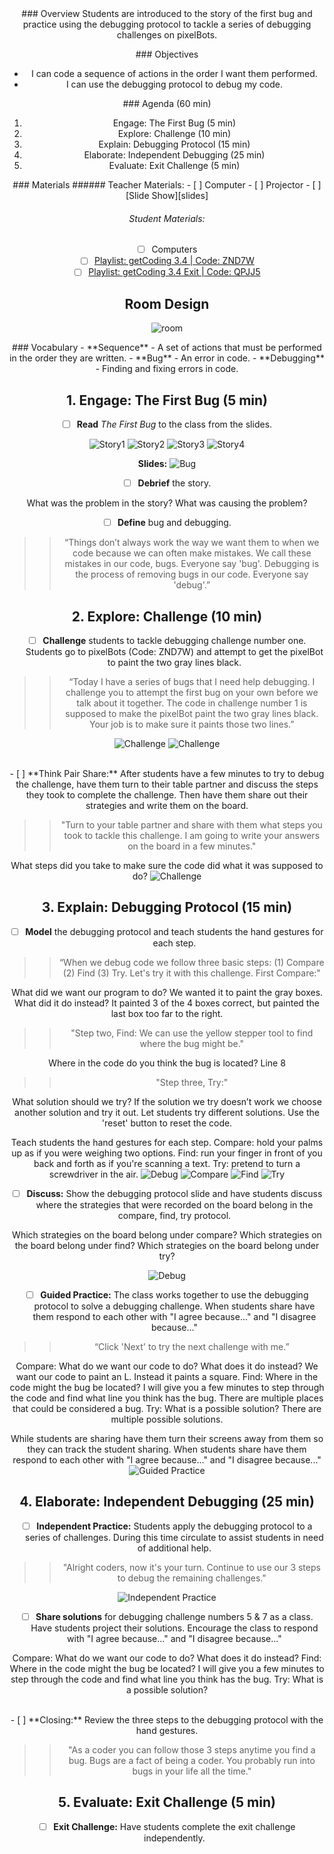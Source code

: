 <header class='header' title='Debugging Sequences' subtitle='Lesson 3.04'/>

<notable>
<iconp src='/icons/activity.png'>### Overview</iconp>
Students are introduced to the story of the first bug and practice using the debugging protocol to tackle a series of debugging challenges on pixelBots.

<iconp src='/icons/objectives.png'>### Objectives</iconp>
- I can code a sequence of actions in the order I want them performed.
- I can use the debugging protocol to debug my code.


<iconp src='/icons/agenda.png'>### Agenda (60 min)</iconp>

1. Engage: The First Bug (5 min)
1. Explore: Challenge (10 min)
1. Explain: Debugging Protocol (15 min)
1. Elaborate: Independent Debugging (25 min)
1. Evaluate: Exit Challenge (5 min)

<note>
<iconp src='/icons/materials.png'>### Materials</iconp>
###### Teacher Materials:
- [ ] Computer
- [ ] Projector
- [ ] [Slide Show][slides]

###### Student Materials:
- [ ] Computers
- [ ] [Playlist: getCoding 3.4 | Code: ZND7W][ind-practice]
- [ ] [Playlist: getCoding 3.4 Exit | Code: QPJJ5][exit-ticket]

</note>

## Room Design
![room](/images/layout-rows.png)

<note>
<iconp src='/icons/vocab.png'>### Vocabulary</iconp>
- **Sequence** - A set of actions that must be performed in the order they are written.
- **Bug** - An error in code.
- **Debugging** - Finding and fixing errors in code.
</note>

<pagebreak/>

## 1. Engage: The First Bug (5 min)

- [ ] **Read** *The First Bug* to the class from the slides.

![Story1](./images/story1.png)
![Story2](./images/story2.png)
![Story3](./images/story3.png)
![Story4](./images/story4.png)

<note>**Slides:** ![Bug](./images/bug.png)</note>

- [ ] **Debrief** the story.

<iconp type="question">What was the problem in the story?</iconp>
<iconp type="question">What was causing the problem?</iconp>

- [ ] **Define** bug and debugging.

>>“Things don’t always work the way we want them to when we code because we can often make mistakes. We call these mistakes in our code, bugs. Everyone say 'bug'. Debugging is the process of removing bugs in our code. Everyone say 'debug'.”

## 2. Explore: Challenge (10 min)

- [ ] **Challenge** students to tackle debugging challenge number one. Students go to pixelBots (Code: ZND7W) and attempt to get the pixelBot to paint the two gray lines black.

>>“Today I have a series of bugs that I need help debugging. I challenge you to attempt the first bug on your own before we talk about it together. The code in challenge number 1 is supposed to make the pixelBot paint the two gray lines black. Your job is to make sure it paints those two lines.”

<note>![Challenge](./images/pixelbots1.png)
![Challenge](./images/pixelbots2.png)
</note>

<br/>
- [ ] **Think Pair Share:** After students have a few minutes to try to debug the challenge, have them turn to their table partner and discuss the steps they took to complete the challenge. Then have them share out their strategies and write them on the board.

>>"Turn to your table partner and share with them what steps you took to tackle this challenge. I am going to write your answers on the board in a few minutes."

<iconp type='question'>What steps did you take to make sure the code did what it was supposed to do?</iconp>
<note> ![Challenge](./images/pixelbots3.png)</note>

## 3. Explain: Debugging Protocol (15 min)

- [ ] **Model** the debugging protocol and teach students the hand gestures for each step.

>> “When we debug code we follow three basic steps: (1) Compare (2) Find (3) Try. Let's try it with this challenge. First Compare:"

<iconp type="question">What did we want our program to do?</iconp>
<iconp type="answer">We wanted it to paint the gray boxes.</iconp>
<iconp type="question">What did it do instead?</iconp>
<iconp type="answer">It painted 3 of the 4 boxes correct, but painted the last box too far to the right.</iconp>

>>"Step two, Find: We can use the yellow stepper tool to find where the bug might be."

<iconp type="question">Where in the code do you think the bug is located?</iconp>
<iconp type="answer">Line 8</iconp>

>>"Step three, Try:"

<iconp type="question">What solution should we try? If the solution we try doesn’t work we choose another solution and try it out.</iconp>
<iconp type="answer">Let students try different solutions. Use the 'reset' button to reset the code.</iconp>

<note type="tip">Teach students the hand gestures for each step. Compare: hold your palms up as if you were weighing two options. Find: run your finger in front of you back and forth as if you're scanning a text. Try: pretend to turn a screwdriver in the air.
![Debug](./images/debug.png)
![Compare](./images/compare.png)
![Find](./images/find.png)
![Try](./images/try.png)
</note>
<br/>
- [ ] **Discuss:** Show the debugging protocol slide and have students discuss where the strategies that were recorded on the board belong in the compare, find, try protocol.

<iconp type='question'>Which strategies on the board belong under compare?</iconp>
<iconp type='question'>Which strategies on the board belong under find?</iconp>
<iconp type='question'>Which strategies on the board belong under try?</iconp>

<note> ![Debug](./images/debug.png)</note>
<br/>
- [ ] **Guided Practice:** The class works together to use the debugging protocol to solve a debugging challenge. When students share have them respond to each other with "I agree because..." and "I disagree because..."

>> “Click 'Next' to try the next challenge with me.”

<iconp type="question">Compare: What do we want our code to do? What does it do instead?</iconp>
<iconp type="answer">We want our code to paint an L. Instead it paints a square.</iconp>
<iconp type="question">Find: Where in the code might the bug be located? I will give you a few minutes to step through the code and find what line you think has the bug.</iconp>
<iconp type="answer">There are multiple places that could be considered a bug.</iconp>
<iconp type="question">Try: What is a possible solution?</iconp>
<iconp type="answer">There are multiple possible solutions.</iconp>

<note type="tip">While students are sharing have them turn their screens away from them so they can track the student sharing. When students share have them respond to each other with "I agree because..." and "I disagree because..."
![Guided Practice](./images/guided.png)</note>

## 4. Elaborate: Independent Debugging (25 min)
- [ ] **Independent Practice:** Students apply the debugging protocol to a series of challenges. During this time circulate to assist students in need of additional help.

> > "Alright coders, now it's your turn. Continue to use our 3 steps to debug the remaining challenges."

<note>![Independent Practice](./images/independent.png)</note>
<br/>
- [ ] **Share solutions** for debugging challenge numbers 5 & 7 as a class. Have students project their solutions. Encourage the class to respond with "I agree because..." and "I disagree because..."

<iconp type="question">Compare: What do we want our code to do? What does it do instead?</iconp>
<iconp type="question">Find: Where in the code might the bug be located? I will give you a few minutes to step through the code and find what line you think has the bug.</iconp>
<iconp type="question">Try: What is a possible solution?</iconp>

<br/>
- [ ] **Closing:** Review the three steps to the debugging protocol with the hand gestures.

>>"As a coder you can follow those 3 steps anytime you find a bug. Bugs are a fact of being a coder. You probably run into bugs in your life all the time."

## 5. Evaluate: Exit Challenge (5 min)

- [ ] **Exit Challenge:** Have students complete the exit challenge independently.

</notable>

[slides]: https://docs.google.com/presentation/d/1Jbm3nJ4cOlYue8rF91Y8nB2ItFWL31juwRQebzU9RHM/edit?usp=sharing
[ind-practice]: http://www.pixelbots.io/ZND7W
[exit-ticket]: http://www.pixelbots.io/QPJJ5
